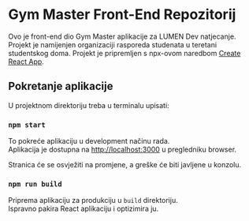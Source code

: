 # Gym Master Front-End Repozitorij

Ovo je front-end dio Gym Master aplikacije za LUMEN Dev natjecanje.
Projekt je namijenjen organizaciji rasporeda studenata u teretani studentskog doma.
Projekt je pripremljen s npx-ovom naredbom [Create React App](https://github.com/facebook/create-react-app).

## Pokretanje aplikacije

U projektnom direktoriju treba u terminalu upisati:

### `npm start`

To pokreće aplikaciju u development načinu rada.\
Aplikacija je dostupna na [http://localhost:3000](http://localhost:3000) u pregledniku browser.

Stranica će se osvježiti na promjene, a greške će biti javljene u konzolu.

### `npm run build`

Priprema aplikaciju za produkciju u `build` direktoriju.\
Ispravno pakira React aplikaciju i optizimira ju.

